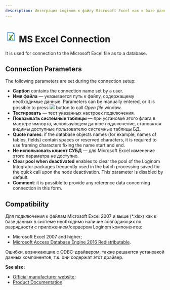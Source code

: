 ```yaml
---
description: Интеграция Loginom к файлу Microsoft Excel как к базе данных . Параметры подключения. Совместимость.
---
```

# ![ ](./../../../images/icons/common/data-sources/file-excel_default.svg) MS Excel Connection

It is used for connection to the Microsoft Excel file as to a database.

## Connection Parameters

The following parameters are set during the connection setup:

* **Caption** contains the connection name set by a user.
* **Имя файла** — указывается путь к файлу, содержащему необходимые данные. Parameters can be manually entered, or it is possible to press ![ ](./../../../images/extjs-theme/form/open-trigger/open-trigger_default.svg) button to call *Open file* window.
* **Тестировать** — тест указанных настроек подключения.
* **Показывать системные таблицы** — при установке этого флага в мастере импорта, использующем данное подключение, становятся видимы доступные пользователю системные таблицы БД.
* **Quote names**: if the database objects names (for example, names of tables, fields) contain spaces or reserved characters, it is required to use framing characters fixing the name start and end.
* **Не использовать клиент СУБД** —  для Microsoft Excel изменение этого параметра не доступно.
* **Clear pool when deactivated** enables to clear the pool of the Loginom Integrator packages frequently used in the batch processing saved for the quick call upon the node deactivation. This parameter is disabled by default.
* **Comment**: it is possible to provide any reference data concerning connection in this form.

## Compatibility

Для подключения к файлам Microsoft Excel 2007 и выше  (*.xlsx) как к базе данных в системе необходимо наличие совпадающих по разрядности с приложением/сервером Loginom компонентов:
* Microsoft Excel 2007 and higher;
* [Microsoft Access Database Engine 2016 Redistributable](https://www.microsoft.com/en-us/download/details.aspx?id=54920).

Ошибки, возникающие с ODBC-драйвером, также решаются установкой данных компонентов, т.к. они содержат этот драйвер.

**See also:**

* [Official manufacturer website](https://www.microsoft.com/ru-ru);
* [Product Documentation](https://docs.microsoft.com/ru-ru/).
